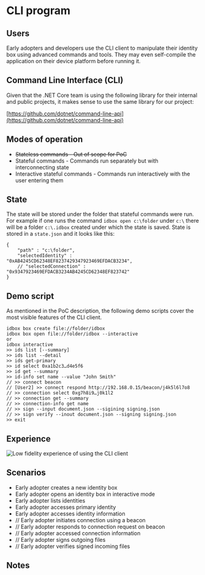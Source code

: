 # CLI program

## Users

Early adopters and developers use the CLI client to manipulate their identity box using advanced commands and tools. They may even self-compile the application on their device platform before running it.

## Command Line Interface (CLI)

Given that the .NET Core team is using the following library for their internal and public projects, it makes sense to use the same library for our project:

[https://github.com/dotnet/command-line-api](https://github.com/dotnet/command-line-api)

## Modes of operation

* ~~Stateless commands - Out of scope for PoC~~
* Stateful commands - Commands run separately but with interconnecting state
* Interactive stateful commands - Commands run interactively with the user entering them

## State

The state will be stored under the folder that stateful commands were run. For example if one runs the command `idbox open c:\folder`  under `c:\` there will be a folder `c:\.idbox` created under which the state is saved. State is stored in a `state.json` and it looks like this:

```
{
    "path" : "c:\folder",
    "selectedIdentity" : "0xAB4245CD62348EF8237429347923469EFDACB3234",
    // "selectedConnection" : "0x9347923469EFDACB3234AB4245CD62348EF823742"
}
```

## Demo script

As mentioned in the PoC description, the following demo scripts cover the most visible features of the CLI client.

```
idbox box create file://folder/idbox
idbox box open file://folder/idbox --interactive
or
idbox interactive
>> ids list [--summary]
>> ids list --detail
>> ids get-primary
>> id select 0xa1b2c3…d4e5f6
>> id get --summary
>> id-info set name --value "John Smith"
// >> connect beacon
// [User2] >> connect respond http://192.168.0.15/beacon/j4k5l6l7o8
// >> connection select 0xg7h8i9…j0k1l2
// >> connection get --summary
// >> connection-info get name
// >> sign --input document.json --sigining signing.json
// >> sign verify --inout document.json --signing signing.json
>> exit
```

## Experience

![Low fidelity experience of using the CLI client](<../../../../.gitbook/assets/image (3).png>)

## Scenarios

* Early adopter creates a new identity box
* Early adopter opens an identity box in interactive mode
* Early adopter lists identities
* Early adopter accesses primary identity
* Early adopter accesses identity information
* // Early adopter initiates connection using a beacon
* // Early adopter responds to connection request on beacon
* // Early adopter accessed connection information
* // Early adopter signs outgoing files
* // Early adopter verifies signed incoming files

## Notes

